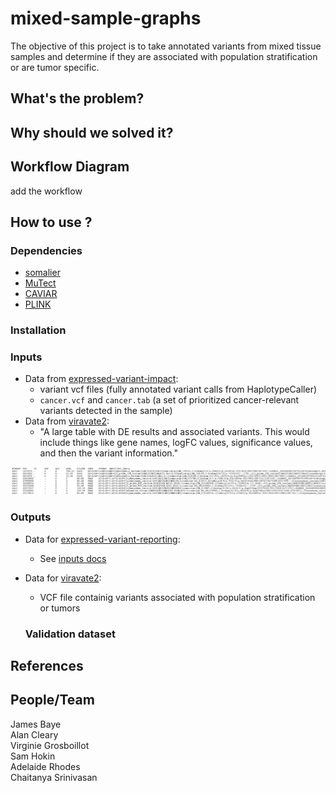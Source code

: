 # mixed-sample-graphs

The objective of this project is to take annotated variants from mixed tissue samples and determine if they are associated with population stratification or are tumor specific.

## What's the problem?

## Why should we solved it?

## Workflow Diagram
add the workflow

## How to use ?

### Dependencies
* [somalier](https://github.com/brentp/somalier)
* [MuTect](https://github.com/broadinstitute/mutect)
* [CAVIAR](http://genetics.cs.ucla.edu/caviar/manual.html)
* [PLINK](http://zzz.bwh.harvard.edu/plink/)

### Installation

### Inputs
* Data from [expressed-variant-impact](https://github.com/collaborativebioinformatics/expressed-variant-impact):
  * variant vcf files (fully annotated variant calls from HaplotypeCaller)
  * `cancer.vcf` and `cancer.tab` (a set of prioritized cancer-relevant variants detected in the sample)
* Data from [viravate2](https://github.com/collaborativebioinformatics/viravate2):
  * "A large table with DE results and associated variants. This would include things like gene names, logFC values, significance values, and then the variant information."

![Example of an input .vcf file](images/sample_vcf.png)

### Outputs
* Data for [expressed-variant-reporting](https://github.com/collaborativebioinformatics/expressed-variant-reporting):
  * See [inputs docs](https://docs.google.com/spreadsheets/d/1pcB_bI_83B__sJ_Qw3tYDUhAYTz7Bh9SBvxjMzd8L4U/edit#gid=0)
* Data for [viravate2](https://github.com/collaborativebioinformatics/viravate2):
  * VCF file containig variants associated with population stratification or tumors

  ### Validation dataset




## References


## People/Team
James Baye  
Alan Cleary  
Virginie Grosboillot  
Sam Hokin  
Adelaide Rhodes  
Chaitanya Srinivasan  
